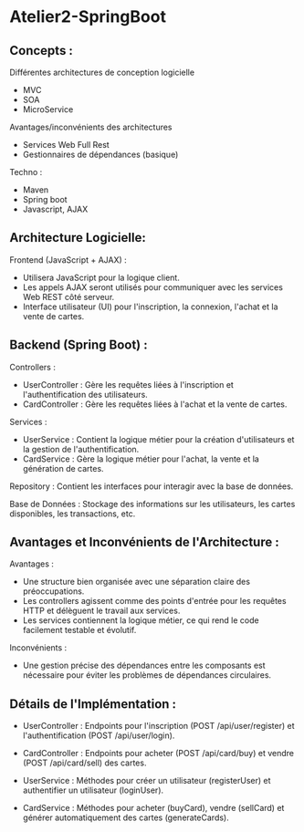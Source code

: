 # Atelier2-SpringBoot

## Concepts :
Différentes architectures de conception logicielle
- MVC
- SOA
- MicroService

Avantages/inconvénients des architectures
- Services Web Full Rest
- Gestionnaires de dépendances (basique)

Techno :
- Maven
- Spring boot
- Javascript, AJAX

## Architecture Logicielle:

Frontend (JavaScript + AJAX) :
- Utilisera JavaScript pour la logique client.
- Les appels AJAX seront utilisés pour communiquer avec les services Web REST côté serveur.
- Interface utilisateur (UI) pour l'inscription, la connexion, l'achat et la vente de cartes.

## Backend (Spring Boot) :
Controllers :
- UserController : Gère les requêtes liées à l'inscription et l'authentification des utilisateurs.
- CardController : Gère les requêtes liées à l'achat et la vente de cartes.
    
Services :
- UserService : Contient la logique métier pour la création d'utilisateurs et la gestion de l'authentification.
- CardService : Gère la logique métier pour l'achat, la vente et la génération de cartes.

Repository :
Contient les interfaces pour interagir avec la base de données.

Base de Données :
  Stockage des informations sur les utilisateurs, les cartes disponibles, les transactions, etc.

## Avantages et Inconvénients de l'Architecture :
Avantages :
- Une structure bien organisée avec une séparation claire des préoccupations.
- Les controllers agissent comme des points d'entrée pour les requêtes HTTP et délèguent le travail aux services.
- Les services contiennent la logique métier, ce qui rend le code facilement testable et évolutif.
  
Inconvénients :
- Une gestion précise des dépendances entre les composants est nécessaire pour éviter les problèmes de dépendances circulaires.


## Détails de l'Implémentation :
- UserController :
  Endpoints pour l'inscription (POST /api/user/register) et l'authentification (POST /api/user/login).

- CardController :
  Endpoints pour acheter (POST /api/card/buy) et vendre (POST /api/card/sell) des cartes.

- UserService :
  Méthodes pour créer un utilisateur (registerUser) et authentifier un utilisateur (loginUser).

- CardService :
  Méthodes pour acheter (buyCard), vendre (sellCard) et générer automatiquement des cartes (generateCards).

